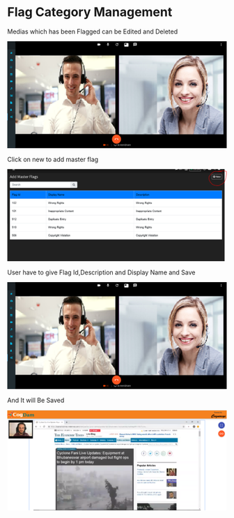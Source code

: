 # Flag Category Management

Medias which has been Flagged can be Edited and Deleted

![](../.gitbook/assets/image%20%2811%29.png)

Click on new to add master flag

![](../.gitbook/assets/image%20%28230%29.png)

User have to give Flag Id,Description and Display Name and Save

![](../.gitbook/assets/image%20%2810%29.png)

And It will Be Saved

![](../.gitbook/assets/image%20%2874%29.png)

